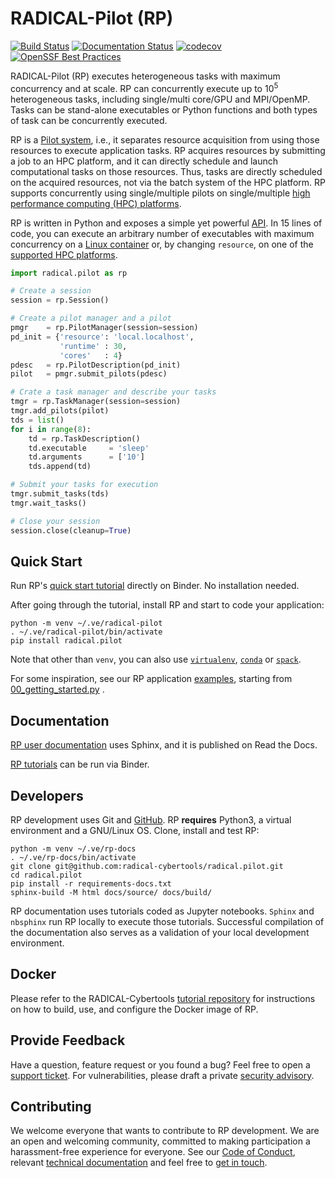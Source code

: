 # RADICAL-Pilot (RP)

[![Build Status](https://github.com/radical-cybertools/radical.pilot/actions/workflows/ci.yml/badge.svg)](https://github.com/radical-cybertools/radical.pilot/actions/workflows/ci.yml)
[![Documentation Status](https://readthedocs.org/projects/radicalpilot/badge/?version=stable)](http://radicalpilot.readthedocs.io/en/stable/?badge=stable)
[![codecov](https://codecov.io/gh/radical-cybertools/radical.pilot/branch/devel/graph/badge.svg)](https://codecov.io/gh/radical-cybertools/radical.pilot)
[![OpenSSF Best Practices](https://www.bestpractices.dev/projects/8224/badge)](https://www.bestpractices.dev/projects/8224)

RADICAL-Pilot (RP) executes heterogeneous tasks with maximum concurrency and at
scale. RP can concurrently execute up to $10^5$ heterogeneous tasks, including
single/multi core/GPU and MPI/OpenMP. Tasks can be stand-alone executables or
Python functions and both types of task can be concurrently executed.

RP is a [Pilot system](https://doi.org/10.1145/3177851), i.e., it separates
resource acquisition from using those resources to execute application tasks. RP
acquires resources by submitting a job to an HPC platform, and it can directly
schedule and launch computational tasks on those resources. Thus, tasks are
directly scheduled on the acquired resources, not via the batch system of the
HPC platform. RP supports concurrently using single/multiple pilots on
single/multiple
[high performance computing (HPC) platforms](https://radicalpilot.readthedocs.io/en/stable/supported.html).

RP is written in Python and exposes a simple yet powerful
[API](https://radicalpilot.readthedocs.io/en/stable/apidoc.html). In 15 lines of
code, you can execute an arbitrary number of executables with maximum
concurrency on a
[Linux container](https://hub.docker.com/u/radicalcybertools)
or, by changing `resource`, on one of the
[supported HPC platforms](https://radicalpilot.readthedocs.io/en/stable/supported.html).

```python
import radical.pilot as rp

# Create a session
session = rp.Session()

# Create a pilot manager and a pilot
pmgr    = rp.PilotManager(session=session)
pd_init = {'resource': 'local.localhost',
           'runtime' : 30,
           'cores'   : 4}
pdesc   = rp.PilotDescription(pd_init)
pilot   = pmgr.submit_pilots(pdesc)

# Crate a task manager and describe your tasks
tmgr = rp.TaskManager(session=session)
tmgr.add_pilots(pilot)
tds = list()
for i in range(8):
    td = rp.TaskDescription()
    td.executable     = 'sleep'
    td.arguments      = ['10']
    tds.append(td)

# Submit your tasks for execution
tmgr.submit_tasks(tds)
tmgr.wait_tasks()

# Close your session
session.close(cleanup=True)
```

## Quick Start

Run RP's [quick start tutorial](https://mybinder.org/v2/gh/radical-cybertools/radical.pilot/HEAD?labpath=docs%2Fsource%2Fgetting_started.ipynb) directly on Binder. No installation needed.

After going through the tutorial, install RP and start to code your application:

```shell
python -m venv ~/.ve/radical-pilot
. ~/.ve/radical-pilot/bin/activate
pip install radical.pilot
```

Note that other than `venv`, you can also use
[`virtualenv`](https://radicalpilot.readthedocs.io/en/stable/getting_started.html#Virtualenv),
[`conda`](https://radicalpilot.readthedocs.io/en/stable/getting_started.html#Conda)
or
[`spack`](https://radicalpilot.readthedocs.io/en/stable/getting_started.html#Spack). 

For some inspiration, see our RP application 
[examples](https://github.com/radical-cybertools/radical.pilot/tree/devel/examples),
starting from
[00_getting_started.py](https://github.com/radical-cybertools/radical.pilot/blob/devel/examples/00_getting_started.py)
.

## Documentation

[RP user documentation](https://radicalpilot.readthedocs.io/en/stable/) uses Sphinx, and it is published on Read the Docs.

[RP tutorials](https://mybinder.org/v2/gh/radical-cybertools/radical.pilot/HEAD) can be run via Binder.

## Developers

RP development uses Git and
[GitHub](https://github.com/radical-cybertools/radical.pilot). RP **requires**
Python3, a virtual environment and a GNU/Linux OS. Clone, install and
test RP:

```shell
python -m venv ~/.ve/rp-docs
. ~/.ve/rp-docs/bin/activate
git clone git@github.com:radical-cybertools/radical.pilot.git
cd radical.pilot
pip install -r requirements-docs.txt
sphinx-build -M html docs/source/ docs/build/
```

RP documentation uses tutorials coded as Jupyter notebooks. `Sphinx` and
`nbsphinx` run RP locally to execute those tutorials. Successful compilation of
the documentation also serves as a validation of your local development
environment.

## Docker

Please refer to the RADICAL-Cybertools [tutorial repository](https://github.com/radical-cybertools/tutorials) for instructions on how to build, use, and configure the Docker image of RP.

## Provide Feedback

Have a question, feature request or you found a bug? Feel free to open a 
[support ticket](https://github.com/radical-cybertools/radical.pilot/issues).
For vulnerabilities, please draft a private 
[security advisory](https://github.com/radical-cybertools/radical.pilot/security/advisories).

## Contributing

We welcome everyone that wants to contribute to RP development. We are an open
and welcoming community, committed to making participation a harassment-free
experience for everyone. See our
[Code of Conduct](https://radicalpilot.readthedocs.io/en/stable/process/code_of_conduct.html),
relevant
[technical documentation](https://radicalpilot.readthedocs.io/en/stable/process/contributing.html)
and feel free to 
[get in touch](https://github.com/radical-cybertools/radical.pilot/issues).
